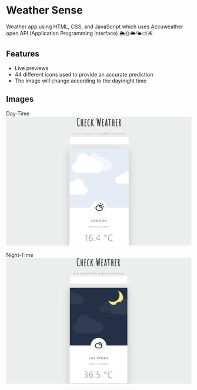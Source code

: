 
# Weather Sense

Weather app using HTML, CSS, and JavaScript
which uses Accuweather open API  (Application Programming Interface) 🌦🌞🌥🌤⛅☀



## Features

- Live previews
- 44 different icons used to provide an accurate prediction 
- The image will change according to the day/night time

## Images

Day-Time
<img src = "img/day%20.jpg">

Night-Time
<img src = "img/night%20.jpg">
